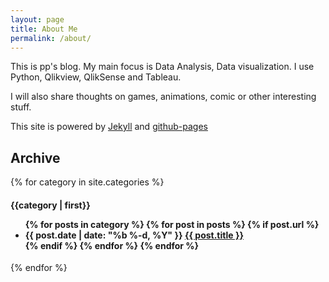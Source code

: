 ```yaml
---
layout: page
title: About Me
permalink: /about/
---
```


This is pp's blog. My main focus is Data Analysis, Data visualization. I use Python, Qlikview, QlikSense and Tableau.

I will also share thoughts on games, animations, comic or other interesting stuff.

This site is powered by [Jekyll](http://jekyllrb.com/) and [github-pages](https://pages.github.com/)

## Archive ##

{% for category in site.categories %}
<h4>
  <a name="{{ category | first}}"> {{category | first}}</a>
  <ul>
  {% for posts in category %}
    {% for post in posts %}
      {% if post.url %}
      <li>
        <span class="post-meta">{{ post.date | date: "%b %-d, %Y" }}</span>
        <a href="{{ post.url | prepend: site.baseurl }}">{{ post.title }}</a>
      </li>
      {% endif %}
    {% endfor %}
  {% endfor %}
  </ul>
</h4>

{% endfor %}

